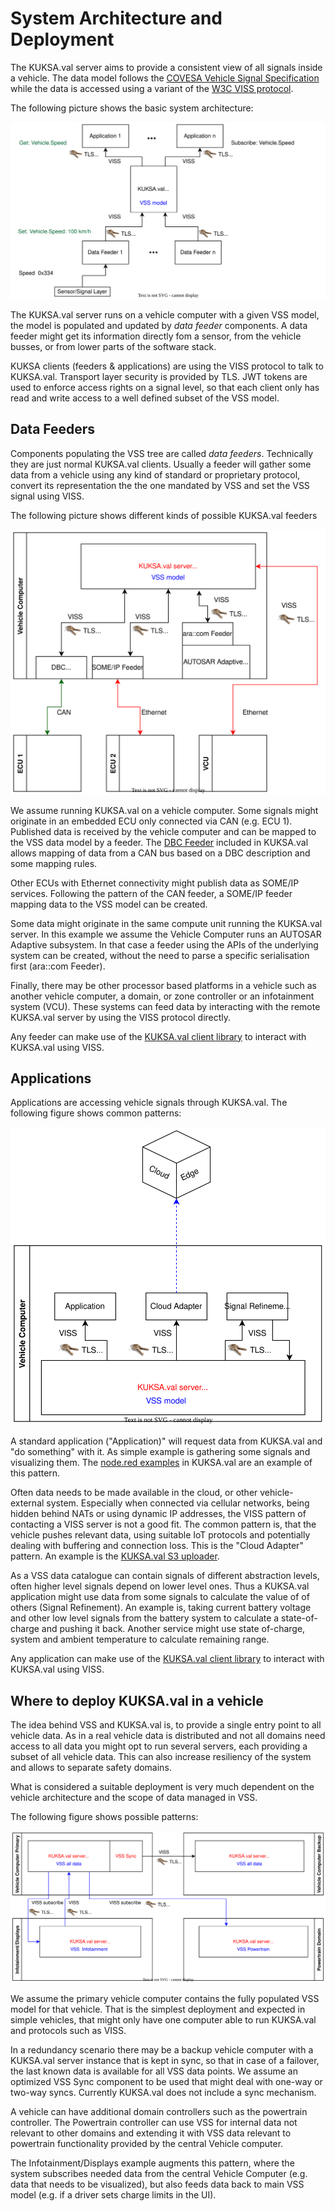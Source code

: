 # System Architecture and Deployment

The KUKSA.val server aims to provide a consistent view of all signals inside a vehicle. The data model follows the [COVESA Vehicle Signal Specification](https://github.com/COVESA/vehicle_signal_specification) while the data is accessed using a variant of the [W3C VISS protocol](https://github.com/w3c/automotive).

The following picture shows the basic system architecture:

![Basic architecture](./pictures/sysarch_basic.svg)

The KUKSA.val server runs on a vehicle computer with a given VSS model, the model is populated and updated by *data feeder* components. A data feeder might get its information directly fom a sensor, from the vehicle busses, or from lower parts of the software stack.

KUKSA clients (feeders & applications) are using the VISS protocol to talk to KUKSA.val. Transport layer security is provided by TLS. JWT tokens are used to enforce access rights on a signal level, so that each client only has read and write access to a well defined subset of the VSS model.

## Data Feeders 
Components populating the VSS tree are called  *data feeders*. Technically they are just normal KUKSA.val clients. Usually a feeder will gather some data from a vehicle using any kind of standard or proprietary protocol, convert its representation the the one mandated by VSS and set the VSS signal using VISS.

The following picture shows different kinds of possible KUKSA.val feeders 

![Feeder options](./pictures/sysarch_feeders.svg)

We assume running KUKSA.val on a vehicle computer. Some signals might originate in an embedded ECU only connected via CAN (e.g. ECU 1). Published data is received by the vehicle computer and can be mapped to the VSS data model by a feeder. The [DBC Feeder](../kuksa_feeders/dbc2val/) included in KUKSA.val allows mapping of data from a CAN bus based on a DBC description and some mapping rules.

Other ECUs with Ethernet connectivity might publish data as SOME/IP services. Following the pattern of the CAN feeder, a SOME/IP feeder mapping data to the VSS model can be created.

Some data might originate in the same compute unit running the KUKSA.val server. In this example we assume the Vehicle Computer runs an AUTOSAR Adaptive subsystem. In that case a feeder using the APIs of the underlying system can be created, without the need to parse a specific serialisation first (ara::com Feeder).

Finally, there may be other  processor based platforms in a vehicle such as another vehicle computer, a domain, or zone controller or an infotainment system (VCU). These systems can feed data by interacting with the remote KUKSA.val server by using the VISS protocol directly. 

Any feeder can make use of the [KUKSA.val client library](../kuksa_viss_client/) to interact with KUKSA.val using VISS.

## Applications
Applications are accessing vehicle signals through KUKSA.val. The following figure shows common patterns:

![Application patterns](./pictures/sysarch_applications.svg)

A standard application ("Application)"  will request data from KUKSA.val and "do something" with it. As simple example is gathering some signals and visualizing them. The [node.red examples](../kuksa_apps/node-red) in KUKSA.val are an example of this pattern.

Often data needs to be made available in the cloud, or other vehicle-external system. Especially when connected via cellular networks, being hidden behind NATs or using dynamic IP addresses, the VISS pattern of contacting a VISS server is not a good fit. The common pattern is, that the vehicle pushes relevant data, using suitable IoT protocols and potentially dealing with buffering and connection loss. This is the "Cloud Adapter" pattern. An example is the [KUKSA.val S3 uploader](../kuksa_apps/s3/).

As a VSS data catalogue can contain signals of different abstraction levels, often higher level signals depend on lower level ones. Thus a KUKSA.val application might use data from some signals to calculate the value of of others (Signal Refinement). An example is, taking current battery voltage and other low level signals from the battery system to calculate a state-of-charge and pushing it back. Another service might use state of-charge, system and ambient temperature to calculate remaining range.

Any application can make use of the [KUKSA.val client library](../kuksa_viss_client/) to interact with KUKSA.val using VISS.

## Where to deploy KUKSA.val in a vehicle

The idea behind VSS and KUKSA.val is, to provide a single entry point to all vehicle data. As in a real vehicle data is distributed and not all domains need access to all data you might opt to run several servers, each providing a subset of all vehicle data. This can also increase resiliency of the system and allows to separate safety domains.

What is considered a suitable deployment is very much dependent on the vehicle architecture and the scope of data managed in VSS.

The following figure shows possible patterns:

![Deployment patterns](./pictures/sysarch_deployment.svg)

We assume the primary vehicle computer contains the fully populated VSS model for that vehicle. That is the simplest deployment and expected in simple vehicles, that might only have one computer able to run KUKSA.val and protocols such as VISS.

In a redundancy scenario there may be a backup vehicle computer with a KUKSA.val server instance that is kept in sync, so that in case of a failover, the last known data is available for all VSS data points. We assume an optimized VSS Sync component to be used that might deal with one-way or two-way syncs. Currently KUKSA.val does not include a sync mechanism.

A vehicle can have additional  domain controllers such as the powertrain controller. The Powertrain controller can use VSS for internal data not relevant to other domains and extending it with VSS data relevant to powertrain functionality provided by the central Vehicle computer.

The Infotainment/Displays example augments this pattern, where the system subscribes needed data from the central Vehicle Computer (e.g. data that needs to be visualized), but also feeds data back to main VSS model (e.g. if a driver sets charge limits in the UI). 






